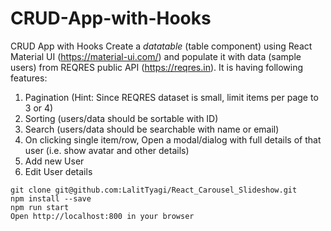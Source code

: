 # CRUD-App-with-Hooks
CRUD App with Hooks
Create a *datatable* (table component) using React Material UI (https://material-ui.com/) and populate it with data (sample users) from REQRES public API (https://reqres.in).
It is having following features:
1. Pagination (Hint: Since REQRES dataset is small, limit items per page to 3 or 4)
2. Sorting (users/data should be sortable with ID)
3. Search (users/data should be searchable with name or email)
4. On clicking single item/row, Open a modal/dialog with full details of that user (i.e. show avatar and other details)
5. Add new User
6. Edit User details

```
git clone git@github.com:LalitTyagi/React_Carousel_Slideshow.git
npm install --save
npm run start
Open http://localhost:800 in your browser
```
